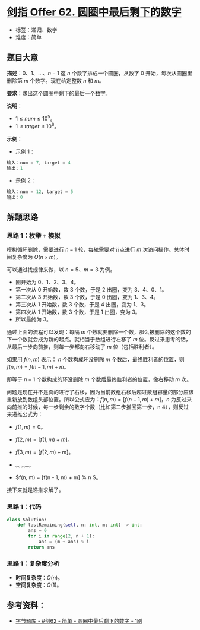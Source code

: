 # [剑指 Offer 62. 圆圈中最后剩下的数字](https://leetcode.cn/problems/yuan-quan-zhong-zui-hou-sheng-xia-de-shu-zi-lcof/)

- 标签：递归、数学
- 难度：简单

## 题目大意

**描述**：$0$、$1$、…、$n - 1$ 这 $n$ 个数字排成一个圆圈，从数字 $0$ 开始，每次从圆圈里删除第 $m$ 个数字。现在给定整数 $n$ 和 $m$。

**要求**：求出这个圆圈中剩下的最后一个数字。 

**说明**：

- $1 \le num \le 10^5$。
- $1 \le target \le 10^6$。

**示例**：

- 示例 1：

```python
输入：num = 7, target = 4
输出：1
```

- 示例 2：

```python
输入：num = 12, target = 5
输出：0
```

## 解题思路

### 思路 1：枚举 + 模拟

模拟循环删除，需要进行 $n - 1$ 轮，每轮需要对节点进行 $m$ 次访问操作。总体时间复杂度为 $O(n \times m)$。

可以通过找规律来做，以 $n = 5$、$m = 3$ 为例。

- 刚开始为 $0$、$1$、$2$、$3$、$4$。
- 第一次从 $0$ 开始数，数 $3$ 个数，于是 $2$ 出圈，变为 $3$、$4$、$0$、$1$。
- 第二次从 $3$ 开始数，数 $3$ 个数，于是 $0$ 出圈，变为 $1$、$3$、$4$。
- 第三次从 $1$ 开始数，数 $3$ 个数，于是 $4$ 出圈，变为 $1$、$3$。
- 第四次从 $1$ 开始数，数 $3$ 个数，于是 $1$ 出圈，变为 $3$。
- 所以最终为 $3$。

通过上面的流程可以发现：每隔 $m$ 个数就要删除一个数，那么被删除的这个数的下一个数就会成为新的起点。就相当于数组进行左移了 $m$ 位。反过来思考的话，从最后一步向前推，则每一步都向右移动了 $m$ 位（包括胜利者）。

如果用 $f(n, m)$ 表示： $n$ 个数构成环没删除 $m$ 个数后，最终胜利者的位置，则 $f(n, m) = f(n - 1, m) + m$。

即等于 $n - 1$ 个数构成的环没删除 $m$ 个数后最终胜利者的位置，像右移动 $m$ 次。

问题是现在并不是真的进行了右移，因为当前数组右移后超过数组容量的部分应该重新放到数组头部位置。所以公式应为：$f(n, m) = [f(n - 1, m) + m] % n$，$n$ 为反过来向前推的时候，每一步剩余的数字个数（比如第二步推回第一步，n $4$），则反过来递推公式为：

- $f(1, m) = 0$。
- $f(2, m) = [f(1, m) + m] % 2$。
- $f(3, m) = [f(2, m) + m] % 3$。
- 。。。。。。

- $f(n, m) = [f(n - 1, m) + m] % n $。

接下来就是递推求解了。

### 思路 1：代码

```python
class Solution:
    def lastRemaining(self, n: int, m: int) -> int:
        ans = 0
        for i in range(2, n + 1):
            ans = (m + ans) % i
        return ans
```

### 思路 1：复杂度分析

- **时间复杂度**：$O(n)$。
- **空间复杂度**：$O(1)$。

## 参考资料：

- [字节题库 - #剑62 - 简单 - 圆圈中最后剩下的数字 - 1刷](https://leetcode.cn/problems/yuan-quan-zhong-zui-hou-sheng-xia-de-shu-zi-lcof/solution/zi-jie-ti-ku-jian-62-jian-dan-yuan-quan-3hlji/)

